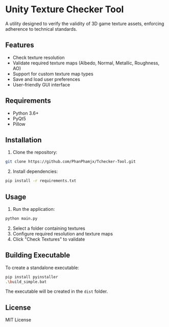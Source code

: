 # Unity Texture Checker Tool

A utility designed to verify the validity of 3D game texture assets, enforcing adherence to technical standards.

## Features

- Check texture resolution
- Validate required texture maps (Albedo, Normal, Metallic, Roughness, AO)
- Support for custom texture map types
- Save and load user preferences
- User-friendly GUI interface

## Requirements

- Python 3.6+
- PyQt5
- Pillow

## Installation

1. Clone the repository:
```bash
git clone https://github.com/PhanPhamjx/Tchecker-Tool.git
```

2. Install dependencies:
```bash
pip install -r requirements.txt
```

## Usage

1. Run the application:
```bash
python main.py
```

2. Select a folder containing textures
3. Configure required resolution and texture maps
4. Click "Check Textures" to validate

## Building Executable

To create a standalone executable:

```bash
pip install pyinstaller
.\build_simple.bat
```

The executable will be created in the `dist` folder.

## License

MIT License 